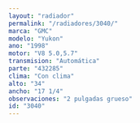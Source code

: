 ```yaml
---
layout: "radiador"
permalink: "/radiadores/3040/"
marca: "GMC"
modelo: "Yukon"
ano: "1998"
motor: "V8 5.0,5.7"
transmision: "Automática"
parte: "432285"
clima: "Con clima"
alto: "34"
ancho: "17 1/4"
observaciones: "2 pulgadas grueso"
id: "3040"
---
```


